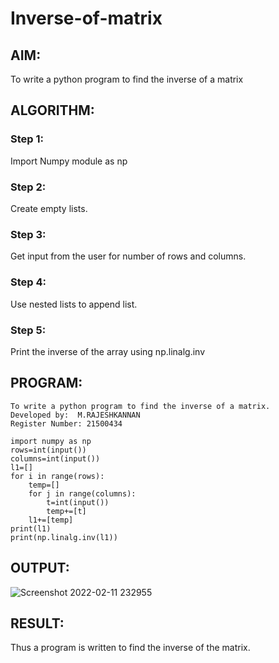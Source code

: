 # Inverse-of-matrix

## AIM:
To write a python program to find the inverse of a matrix

## ALGORITHM:
### Step 1:
Import Numpy module as np
### Step 2:
Create empty lists.
### Step 3:
Get input from the user for number of rows and columns.
### Step 4:
Use nested lists to append list.
### Step 5:
Print the inverse of the array using np.linalg.inv


## PROGRAM:
```
To write a python program to find the inverse of a matrix.
Developed by:  M.RAJESHKANNAN
Register Number: 21500434

import numpy as np
rows=int(input())
columns=int(input())
l1=[]
for i in range(rows):
    temp=[]
    for j in range(columns):
        t=int(input())
        temp+=[t]
    l1+=[temp]
print(l1)
print(np.linalg.inv(l1))
```

## OUTPUT:

![Screenshot 2022-02-11 232955](https://user-images.githubusercontent.com/93901857/153644650-608135be-a380-4494-9add-c3de0798319c.jpg)

## RESULT:

Thus a program is written to find the inverse of the matrix.


